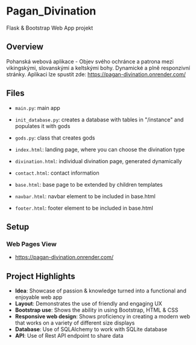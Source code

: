 # Pagan_Divination
Flask & Bootstrap Web App projekt

## Overview
Pohanská webová aplikace - Objev svého ochránce a patrona mezi vikingskými, slovanskými a keltskými bohy. Dynamické a plně responzivní stránky. 
Aplikaci lze spustit zde:
https://pagan-divination.onrender.com/

## Files

- `main.py`: main app
- `init_database.py`: creates a database with tables in "/instance" and populates it with gods
- `gods.py`: class that creates gods
  
- `index.html`: landing page, where you can choose the divination type
- `divination.html`: individual divination page, generated dynamically
- `contact.html`: contact information
- `base.html`: base page to be extended by children templates
- `navbar.html`: navbar element to be included in base.html
- `footer.html`: footer element to be included in base.html

## Setup

### Web Pages View

- https://pagan-divination.onrender.com/

## Project Highlights

- **Idea**: Showcase of passion & knowledge turned into a functional and enjoyable web app
- **Layout**: Demonstrates the use of friendly and engaging UX
- **Bootstrap use**: Shows the ability in using Bootstrap, HTML & CSS
- **Responsive web design**: Shows proficiency in creating a modern web that works on a variety of different size displays
- **Database**: Use of SQLAlchemy to work with SQLite database
- **API**: Use of Rest API endpoint to share data
